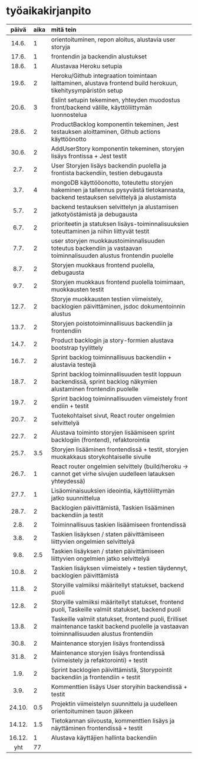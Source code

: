# työaikakirjanpito

| päivä | aika | mitä tein  |
| :----:|:-----| :-----|
| 14.6. | 1    | orientoituminen, repon aloitus, alustavia user storyja |
| 17.6. | 1    | frontendin ja backendin alustukset |
| 18.6. | 1    | Alustavaa Heroku setupia |
| 19.6. | 2    | Heroku/Github integraation toimintaan laittaminen, alustava frontend build herokuun, tikehitysympäristön setup |
| 20.6. | 3    | Eslint setupin tekeminen, yhteyden muodostus front/backend välille, käyttöliittymän luonnostelua |
| 28.6. | 2    | ProductBacklog komponentin tekeminen, Jest testauksen aloittaminen, Github actions käyttöönotto |
| 30.6. | 2    | AddUserStory komponentin tekeminen, storyjen lisäys frontissa + Jest testit |
| 2.7. | 2    | User Storyjen lisäys backendin puolella ja frontista backendiin, testien debugausta |
| 3.7. | 4    | mongoDB käyttööonotto, toteutettu storyjen hakeminen ja tallennus pysyvästä tietokannasta, backend testauksen selvittelyä ja alustamista |
| 5.7. | 2    | backend testauksen selvittelyn ja alustamisen jatkotyöstämistä ja debugausta |
| 6.7. | 2    | prioriteetin ja statuksen lisäys-toiminnalisuuksien toteuttaminen ja niihin liittyvät testit |
| 7.7. | 2    | user storyjen muokkaustoiminnalisuuden toteutus backendiin ja vastaavan toiminnalisuuden alustus frontendin puolelle |
| 8.7. | 2    | Storyjen muokkaus frontend puolella, debugausta |
| 9.7. | 2    | Storyjen muokkaus frontend puolella toimimaan, muokkausten testit |
| 12.7. | 2    | Storyje muokkausten testien viimeistely, backlogien päivittäminen, jsdoc dokumentoinnin alustus |
| 13.7. | 2    | Storyjen poistotoiminnallisuus backendiin ja frontendiin |
| 14.7. | 2    | Product backlogin ja story-formien alustava bootstrap tyylittely |
| 16.7. | 2    | Sprint backlog toiminnallisuus backendiin + alustavia testejä |
| 18.7. | 2    | Sprint backlog toiminnallisuuden testit loppuun backendissä, sprint backlog näkymien alustaminen frontendin puolelle |
| 19.7. | 2    | Sprint backlog toiminnallisuuden viimeistely front endiin + testit |
| 20.7. | 2    | Tuotekohtaiset sivut, React router ongelmien selvittelyä |
| 22.7. | 2    | Alustava toiminto storyjen lisäämiseen sprint backlogiin (frontend), refaktorointia |
| 25.7. | 3.5    | Storyjen lisääminen frontendissä + testit, storyjen muokakkaus storykohtaiselle sivulle |
| 26.7. | 1    | React router ongelmien selvittely (build/heroku -> cannot get virhe sivujen uudelleen latauksen yhteydessä) |
| 27.7. | 1    | Lisäominaisuuksien ideointia, käyttöliittymän jatko suunnittelua |
| 28.7. | 2    | Backlogien päivittämistä, Taskien lisääminen backendiin ja testit |
| 2.8. | 2    | Toiminnallisuus taskien lisäämiseen frontendissä |
| 3.8. | 2    | Taskien lisäyksen / staten päivittämiseen liittyvien ongelmien selvittelyä |
| 9.8. | 2.5    | Taskien lisäyksen / staten päivittämiseen liittyvien ongelmien jatko selvittelyä |
| 10.8. | 2    | Taskien lisäyksen viimeistely + testien täydennyt, backlogien päivittämistä |
| 11.8. | 2    | Storyille valmiiksi määritellyt statukset, backend puoli |
| 12.8. | 2    | Storyille valmiiksi määritellyt statukset, frontend puoli, Taskeille valmiit statukset, backend puoli |
| 13.8. | 2    | Taskeille valmiit statukset, frontend puoli, Erilliset maintenance taskit backend puolelle ja vastaavan toiminnallisuuden alustus frontendiin |
| 30.8. | 2    | Maintenance storyjen lisäys frontendissä |
| 31.8. | 2    | Maintenance storyjen lisäys frontendissä (viimeistely ja refaktorointi) + testit |
| 1.9. | 2    | Sprint backlogien päivittämistä, Storypointit backendiin ja frontendiin + testit |
| 3.9. | 2    | Kommenttien lisäys User storyihin backendissä + testit |
| 24.10. | 0.5    | Projektin viimeistelyn suunnittelu ja uudelleen orientoituminen tauon jälkeen |
| 14.12. | 1.5    | Tietokannan siivousta, kommenttien lisäys ja näyttäminen frontendissä + testit |
| 16.12. | 1    | Alustava käyttäjien hallinta backendiin |
| yht   | 77   | | 